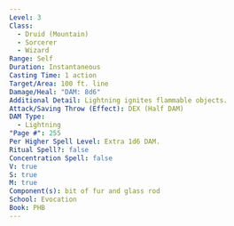 ```yaml
---
Level: 3
Class:
  - Druid (Mountain)
  - Sorcerer
  - Wizard
Range: Self
Duration: Instantaneous
Casting Time: 1 action
Target/Area: 100 ft. line
Damage/Heal: "DAM: 8d6"
Additional Detail: Lightning ignites flammable objects.
Attack/Saving Throw (Effect): DEX (Half DAM)
DAM Type:
  - Lightning
"Page #": 255
Per Higher Spell Level: Extra 1d6 DAM.
Ritual Spell?: false
Concentration Spell: false
V: true
S: true
M: true
Component(s): bit of fur and glass rod
School: Evocation
Book: PHB
---
```


